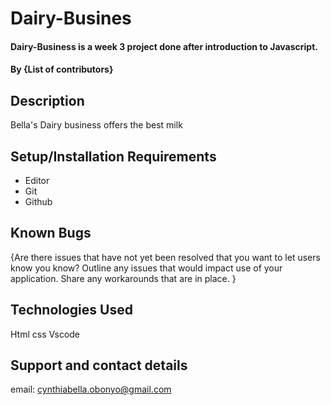 # Dairy-Busines
#### Dairy-Business is a week 3 project done after introduction to Javascript.
#### By **{List of contributors}**
## Description
Bella's Dairy business offers the best milk


## Setup/Installation Requirements
* Editor
* Git
* Github

## Known Bugs
{Are there issues that have not yet been resolved that you want to let users know you know? Outline any issues that would impact use of your application. Share any workarounds that are in place. }
## Technologies Used
Html 
css
Vscode
## Support and contact details
email: cynthiabella.obonyo@gmail.com



